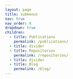 ```yaml
---
layout: page
title: submenus
nav: true
nav_order: 8
dropdown: true
children:
  - title: Publications
    permalink: /publications/
  - title: divider
  - title: Repositories
    permalink: /repositories/
  - title: divider
  - title: Blog
    permalink: /blog/
---
```


